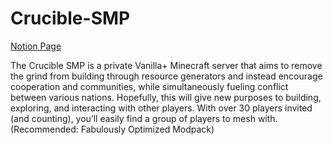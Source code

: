 # Crucible-SMP
[Notion Page](https://www.notion.so/Crucible-SMP-6e98416f315247c9a93e99936b6b3b29)

The Crucible SMP is a private Vanilla+ Minecraft server that aims to remove the grind from building through resource generators and instead encourage cooperation and communities, while simultaneously fueling conflict between various nations. Hopefully, this will give new purposes to building, exploring, and interacting with other players. With over 30 players invited (and counting), you’ll easily find a group of players to mesh with. (Recommended: Fabulously Optimized Modpack)
